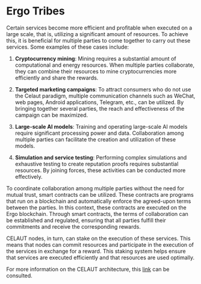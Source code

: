 # Ergo Tribes


Certain services become more efficient and profitable when executed on a large scale, that is, utilizing a significant amount of resources. To achieve this, it is beneficial for multiple parties to come together to carry out these services. Some examples of these cases include:

1. **Cryptocurrency mining**: Mining requires a substantial amount of computational and energy resources. When multiple parties collaborate, they can combine their resources to mine cryptocurrencies more efficiently and share the rewards.

2. **Targeted marketing campaigns**: To attract consumers who do not use the Celaut paradigm, multiple communication channels such as WeChat, web pages, Android applications, Telegram, etc., can be utilized. By bringing together several parties, the reach and effectiveness of the campaign can be maximized.

3. **Large-scale AI models**: Training and operating large-scale AI models require significant processing power and data. Collaboration among multiple parties can facilitate the creation and utilization of these models.

4. **Simulation and service testing**: Performing complex simulations and exhaustive testing to create reputation proofs requires substantial resources. By joining forces, these activities can be conducted more effectively.

To coordinate collaboration among multiple parties without the need for mutual trust, smart contracts can be utilized. These contracts are programs that run on a blockchain and automatically enforce the agreed-upon terms between the parties. In this context, these contracts are executed on the Ergo blockchain. Through smart contracts, the terms of collaboration can be established and regulated, ensuring that all parties fulfill their commitments and receive the corresponding rewards.

CELAUT nodes, in turn, can stake on the execution of these services. This means that nodes can commit resources and participate in the execution of the services in exchange for a reward. This staking system helps ensure that services are executed efficiently and that resources are used optimally.

For more information on the CELAUT architecture, this [link](https://github.com/celaut-project/celaut-architecture/) can be consulted.
